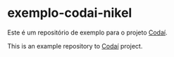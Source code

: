 # exemplo-codai-nikel

Este é um repositório de exemplo para o projeto [Codaí](https://codai.growdev.com.br/).

This is an example repository to [Codaí](https://codai.growdev.com.br/) project.
